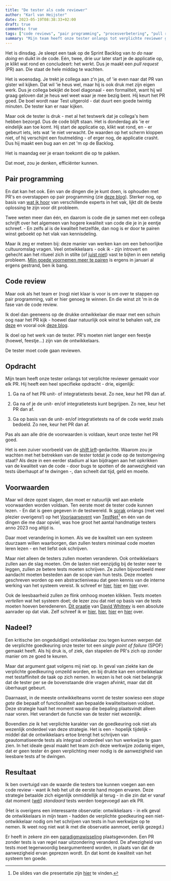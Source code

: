 ```yaml
---
title: "De tester als code reviewer"
author: "Karl van Heijster"
date: 2023-05-19T08:38:33+02:00
draft: true
comments: true
tags: ["code reviews", "pair programming", "procesverbetering", "pull requests", "samenwerking", "shift left", "software ontwikkelen", "testen", "tester (rol)", "verantwoordelijkheid"]
summary: "Mijn team heeft onze tester onlangs tot verplichte reviewer gemaakt voor elk *pull request* (PR). Hij heeft een heel specifieke opdracht - drie, eigenlijk: 1. Ga na of het PR unit- of integratietests bevat. Zo nee, keur het PR dan af. 2. Ga na of je de unit- en/of integratietests kunt begrijpen. Zo nee, keur het PR dan af. 3. Ga op basis van de unit- en/of integratietests na of de code werkt zoals bedoeld. Zo nee, keur het PR dan af. Pas als aan alle drie de voorwaarden is voldaan, keurt onze tester het PR goed."
---
```


Het is dinsdag. Je sleept een taak op de Sprint Backlog van *to do* naar *doing* en duikt in de code. Eén, twee, drie uur later start je de applicatie op, je klikt wat rond en concludeert: het werkt. Dus je maakt een *pull request* (PR) aan. Die staat de hele middag te wachten.


Het is woensdag. Je trekt je collega aan z'n jas, of 'ie even naar dat PR van gister wil kijken. Dat wil 'ie heus wel, maar hij is ook druk met zijn eigen werk. Dus je collega bekijkt de boel diagonaal - een formaliteit, want hij wil graag geloven dat je heus wel weet waar je mee bezig bent. Hij keurt het PR goed. De boel wordt naar Test uitgerold - dat duurt een goede twintig minuten. De tester kan er naar kijken.


Maar ook de tester is druk - met al het testwerk dat je collega's hem hebben bezorgd. Dus de code blijft staan. Het is donderdag als 'ie er eindelijk aan toe komt. Hij start de applicatie op, klikt wat rond, en - er gebeurt iets, iets wat 'ie niet verwacht. De waarden op het scherm kloppen niet, of hij verschijnt een foutmelding - of erger nog, de applicatie crasht. Dus hij maakt een bug aan en zet 'm op de Backlog.


Het is maandag eer je eraan toekomt die op te pakken.


Dat moet, zou je denken, efficiënter kunnen.


## Pair programming


En dat kan het ook. Eén van de dingen die je kunt doen, is ophouden met PR's en overstappen op pair programming (zie [deze blog](/blog/23/01/wel-code-reviews-geen-pull-requests/)). Sterker nog, op basis van [wat ik hoor](/blog/23/05/waarom-zou-je-naar-tech-podcasts-luisteren/) van verschillende experts in het vak, lijkt dit de beste oplossing te zijn voor dit probleem. 


Twee weten meer dan één, en daarom is code die je samen met een collega schrijft over het algemeen van hogere kwaliteit van code die je in je eentje schreef. - En zelfs al is de kwaliteit hetzelfde, dan nog is er door te pairen winst geboekt op het vlak van kennisdeling.


Maar ik zeg er meteen bij: deze manier van werken kan om een behoorlijke cultuuromslag vragen. Veel ontwikkelaars - ook ik - zijn introvert en gehecht aan het ritueel zich in stilte (of [juist niet](/tags/muziek/)) vast te bijten in een netelig probleem. [Mijn goede voornemen meer te pairen](/blog/23/01/wel-code-reviews-geen-pull-requests/) is ergens in januari al ergens gestrand, ben ik bang.


## Code review


Maar ook als het team er (nog) niet klaar is voor is om over te stappen op pair programming, valt er hier genoeg te winnen. En die winst zit 'm in de fase van de code review.


Ik doel dan geeneens op de drukke ontwikkelaar die maar met een schuin oog naar het PR kijk - hoewel daar natuurlijk ook winst te behalen valt, zie [deze](/blog/22/08/hoe-review-je-eigenlijk-code/) en vooral ook [deze blog](/blog/22/09/test-driven-code-reviews/).


Ik doel op het werk van de tester. PR's moeten niet langer een feestje (hoewel, feestje...) zijn van de ontwikkelaars. 


De tester moet code gaan reviewen.


## Opdracht


Mijn team heeft onze tester onlangs tot verplichte reviewer gemaakt voor elk PR. Hij heeft een heel specifieke opdracht - drie, eigenlijk: 


1. Ga na of het PR unit- of integratietests bevat. Zo nee, keur het PR dan af.

2. Ga na of je de unit- en/of integratietests kunt begrijpen. Zo nee, keur het PR dan af.

3. Ga op basis van de unit- en/of integratietests na of de code werkt zoals bedoeld. Zo nee, keur het PR dan af.


Pas als aan alle drie de voorwaarden is voldaan, keurt onze tester het PR goed.


Het is een zuiver voorbeeld van de [*shift left*](/tags/shift-left/)-gedachte. Waarom zou je wachten met het betrekken van de tester totdat je code op de testomgeving staat? Als deze in een eerder stadium al kan bijdragen aan het opkrikken van de kwaliteit van de code - door bugs te spotten of de aanwezigheid van tests überhaupt af te dwingen -, dan scheelt dat tijd, geld en moeite.


## Voorwaarden


Maar wil deze opzet slagen, dan moet er natuurlijk wel aan enkele voorwaarden worden voldaan. Ten eerste moet de tester code kunnen lezen. - En dat is geen gegeven in de testwereld. Ik [sprak](/talks/) onlangs (met veel plezier overigens!) op het [Voorjaarsevent](https://www.testnet.org/evenement/entry/6495/?evenement=voorjaarsevenement) van [TestNet](https://www.testnet.org/)[^1] en één van de dingen die me daar opviel, was hoe groot het aantal handmatige testers anno 2023 nog altijd is. 


Daar moet verandering in komen. Als we de kwaliteit van een systeem duurzaam willen waarborgen, dan zullen testers minimaal code moeten leren lezen - en het liefst ook schrijven.


Maar niet alleen de testers zullen moeten veranderen. Ook ontwikkelaars zullen aan de slag moeten. Om de lasten niet eenzijdig bij de tester neer te leggen, zullen ze betere tests moeten schrijven. Ze zullen bijvoorbeeld meer aandacht moeten besteden aan de scope van hun tests. Deze moeten geschreven worden op een abstractieniveau dat geen kennis van de interne werking van het systeem vereist. Ik schreef er [hier](/blog/22/06/testen-via-de-voordeur/), [hier](/blog/22/12/tests-zijn-specs/) en [hier](/blog/22/11/test-het-systeem-niet-de-class/) over. 


Ook de leesbaarheid zullen ze flink omhoog moeten klikken. Tests moeten *vertellen* wat het systeem doet; de lezer zou dat niet op basis van de tests moeten hoeven beredeneren. [Dit praatje](https://www.youtube.com/watch?v=D7LKslgwxmQ) van [David Whitney](https://davidwhitney.co.uk/) is een absolute aanrader op dat vlak. Zelf schreef ik er [hier](/blog/22/09/tests-als-documentatie/), [hier](/blog/23/02/waarom-dry-waarom-damp/), [hier](/blog/22/12/over-de-volgorde-van-je-unit-tests/) en [hier](/blog/23/03/testen-met-productiedata/) over.


## Nadeel?


Een kritische (en ongeduldige) ontwikkelaar zou tegen kunnen werpen dat de verplichte goedkeuring onze tester tot een *single point of failure* (SPOF) gemaakt heeft. Als hij druk is, of ziek, dan stapelen de PR's zich op zonder manier om ze goed te keuren. 


Maar dat argument gaat volgens mij niet op. In geval van ziekte kan de verplichte goedkeuring omzeild worden, en bij drukte kan een ontwikkelaar met testaffiniteit de taak op zich nemen. In wezen is het ook niet belangrijk dat de tester per se de bovenstaande drie vragen afvinkt, maar dat dit überhaupt gebeurt.


Daarnaast, in de meeste ontwikkelteams vormt de tester sowieso een *stage gate* die bepaalt of functionaliteit aan bepaalde kwaliteitseisen voldoet. Deze strategie haalt het moment waarop die bepaling plaatsvindt alleen naar voren. Het verandert de functie van de tester niet wezenlijk.


Bovendien zie ik het verplichte karakter van de goedkeuring ook niet als wezenlijk onderdeel van deze strategie. Het is een - hopelijk tijdelijk - middel dat de ontwikkelaars ertoe brengt het schrijven van geautomatiseerde tests als integraal onderdeel van hun werkwijze te gaan zien. In het ideale geval maakt het team zich deze werkwijze zodanig eigen, dat er geen tester én geen verplichting meer nodig is de aanwezigheid van leesbare tests af te dwingen.


## Resultaat


Ik ben overtuigd van de waarde die testers toe kunnen voegen aan een code review - want ik heb het uit de eerste hand mogen ervaren. Deze strategie betaalde zich eigenlijk onmiddellijk al terug - in die zin dat er vanaf dat moment ([wél](/blog/23/04/tijdreis/)) *standaard* tests werden toegevoegd aan elk PR.


(Het is overigens een interessante observatie: ontwikkelaars - in elk geval de ontwikkelaars in míjn team - hadden de verplichte goedkeuring een niet-ontwikkelaar nodig om het schrijven van tests in hun werkwijze op te nemen. Ik weet nog niet wat ik met die observatie aanmoet, eerlijk gezegd.)


Er heeft in zekere zin een [paradigmawisseling](/blog/21/10/low-code-een-nieuw-paradigma/) plaatsgevonden. Een PR zonder tests is van regel naar uitzondering veranderd. De afwezigheid van tests moet tegenwoordig beargumenteerd worden, in plaats van dat de aanwezigheid ervan geprezen wordt. En dat komt de kwaliteit van het systeem ten goede.



[^1]: De slides van die presentatie zijn [hier](https://speakerdeck.com/dotkarl/altijd-up-to-date-documentatie-met-maximaal-descriptieve-tests-09-05-2023-testnet-voorjaarsevent) te vinden.
